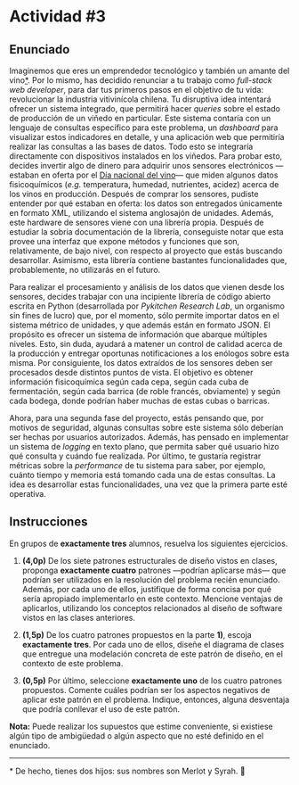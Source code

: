 # Actividad \#3

## Enunciado

Imaginemos que eres un emprendedor tecnológico y también un amante del vino[\*](#note).
Por lo mismo, has decidido renunciar a tu trabajo como _full-stack web developer_,
para dar tus primeros pasos en el objetivo de tu vida:
revolucionar la industria vitivinícola chilena.
Tu disruptiva idea intentará ofrecer un sistema integrado,
que permitirá hacer _queries_ sobre el estado de producción de un viñedo en particular.
Este sistema contaría con un lenguaje de consultas específico para este problema,
un _dashboard_ para visualizar estos indicadores en detalle,
y una aplicación web que permitiría realizar las consultas a las bases de datos.
Todo esto se integraría directamente con dispositivos instalados en los viñedos.
Para probar esto, decides invertir algo de dinero para adquirir unos sensores electrónicos
—estaban en oferta por el
[Día nacional del vino](https://es.wikipedia.org/wiki/Día_Nacional_del_Vino)—
que miden algunos datos fisicoquímicos (_e.g._ temperatura, humedad, nutrientes, acidez)
acerca de los vinos en producción.
Después de comprar los sensores, pudiste entender por qué estaban en oferta:
los datos son entregados únicamente en formato XML,
utilizando el sistema anglosajón de unidades.
Además, este hardware de sensores viene con una librería propia.
Después de estudiar la sobria documentación de la librería,
conseguiste notar que esta provee una interfaz que expone métodos y funciones que son,
relativamente, de bajo nivel, con respecto al proyecto que estás buscando desarrollar.
Asimismo, esta librería contiene bastantes funcionalidades que,
probablemente, no utilizarás en el futuro.

Para realizar el procesamiento y análisis de los datos que vienen desde los sensores,
decides trabajar con una incipiente librería de código abierto escrita en Python
(desarrollada por _Pykitchen Research Lab_, un organismo sin fines de lucro)
que, por el momento, sólo permite importar datos en el sistema métrico de unidades,
y que además están en formato JSON.
El propósito es ofrecer un sistema de información que abarque múltiples niveles.
Esto, sin duda, ayudará a matener un control de calidad acerca de la producción
y entregar oportunas notificaciones a los enólogos sobre esta misma.
Por consiguiente, los datos extraídos de los sensores
deben ser procesados desde distintos puntos de vista.
El objetivo es obtener información fisicoquímica según cada cepa,
según cada cuba de fermentación,
según cada barrica (de roble francés, obviamente)
y según cada bodega, donde podrían haber muchas de estas cubas o barricas.

Ahora, para una segunda fase del proyecto, estás pensando que, por motivos de seguridad,
algunas consultas sobre este sistema sólo deberían ser hechas por usuarios autorizados.
Además, has pensado en implementar un sistema de _logging_ en texto plano,
que permita saber qué usuario hizo qué consulta y cuándo fue realizada.
Por último, te gustaría registrar métricas sobre la _performance_ de tu sistema
para saber, por ejemplo, cuánto tiempo y memoria está tomando cada una de estas consultas.
La idea es desarrollar estas funcionalidades, una vez que la primera parte esté operativa.

## Instrucciones

En grupos de **exactamente tres** alumnos, resuelva los siguientes ejercicios.

1. **(4,0p)** De los siete patrones estructurales de diseño vistos en clases,
   proponga **exactamente cuatro** patrones —podrían aplicarse más—
   que podrían ser utilizados en la resolución del problema recién enunciado.
   Además, por cada uno de ellos, justifique de forma concisa
   por qué sería apropiado implementarlo en este contexto.
   Mencione ventajas de aplicarlos, utilizando los conceptos relacionados al diseño de software
   vistos en las clases anteriores.

2. **(1,5p)** De los cuatro patrones propuestos en la parte **1)**, escoja **exactamente tres**.
   Por cada uno de ellos, diseñe el diagrama de clases que entregue
   una modelación concreta de este patrón de diseño, en el contexto de este problema.

3. **(0,5p)** Por último, seleccione **exactamente uno** de los cuatro patrones propuestos.
   Comente cuáles podrían ser los aspectos negativos de aplicar este patrón en el problema.
   Indique, entonces, alguna desventaja que podría conllevar el uso de este patrón.

**Nota:** Puede realizar los supuestos que estime conveniente,
si existiese algún tipo de ambigüedad o algún aspecto que no esté definido en el enunciado.

---

<a name='note'>\*</a>
De hecho, tienes dos hijos: sus nombres son Merlot y Syrah. :wine_glass:
